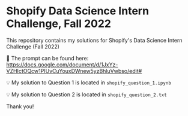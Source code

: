 # Shopify Data Science Intern Challenge, Fall 2022

This repository contains my solutions for Shopify's Data Science Intern Challenge (Fall 2022) 

📝 The prompt can be found here: https://docs.google.com/document/d/1JxYz-VZHIctOQcw1PIUvCuYouxDWnew5yzBhluVwbso/edit#

💡 My solution to Question 1 is located in ```shopify_question_1.ipynb```

💡 My solution to Question 2 is located in ```shopify_question_2.txt```

Thank you!
